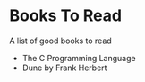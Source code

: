 # Books To Read

A list of good books to read

- The C Programming Language
- Dune by Frank Herbert
